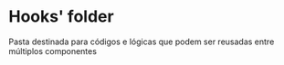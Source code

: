 # Hooks' folder

Pasta destinada para códigos e lógicas que podem ser reusadas entre múltiplos componentes
